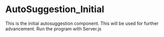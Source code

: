 # AutoSuggestion_Initial
This is the initial autosuggestion component. This will be used for further advancement.
Run the program with Server.js

